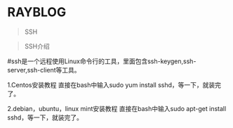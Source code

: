 # RAYBLOG

>  SSH

>SSH介绍

#ssh是一个远程使用Linux命令行的工具，里面包含ssh-keygen,ssh-server,ssh-client等工具。

1.Centos安装教程
直接在bash中输入sudo yum install sshd，等一下，就装完了。

2.debian，ubuntu，linux mint安装教程
直接在bash中输入sudo apt-get install sshd，等一下，就装完了。
